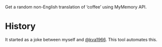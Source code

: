 Get a random non-English translation of ‘coffee’ using MyMemory API.

# History

It started as a joke between myself and [@kva1966](https://github.com/kva1966).
This tool automates this.

